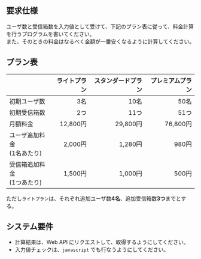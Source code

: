 ## 要求仕様
ユーザ数と受信箱数を入力値として受けて、下記のプラン表に従って、料金計算を行うプログラムを書いてください。  
また、そのときの料金はなるべく金額が一番安くなるように計算してください。

## プラン表

|  |ライトプラン|スタンダードプラン|プレミアムプラン|
|:---|---:|---:|---:|
|初期ユーザ数|3名|10名|50名|
|初期受信箱数|2つ|11つ|51つ|
|月額料金|12,800円|29,800円|76,800円|
|ユーザ追加料金 <br> (1名あたり)|2,000円|1,280円|980円|
|受信箱追加料金 <br> (1つあたり)|1,500円|1,000円|500円|

ただし`ライトプラン`は、それぞれ追加ユーザ数**4名**、追加受信箱数**3つ**までとする。



## システム要件
- 計算結果は、Web API にリクエストして、取得するようにしてください。
- 入力値チェックは、`javascript` でも行なうようにしてください。
